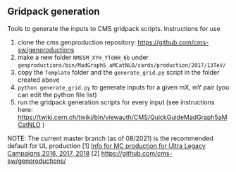## Gridpack generation

Tools to generate the inputs to CMS gridpack scripts.
Instructions for use

1) clone the cms genproduction repository: https://github.com/cms-sw/genproductions
2) make a new folder ``NMSSM_XYH_YToHH_6b`` under ``genproductions/bin/MadGraph5_aMCatNLO/cards/production/2017/13TeV/``
3) copy the ``Template`` folder and the ``generate_grid.py`` script in the folder created above
4) ``python generate_grid.py`` to generate inputs for a given mX, mY pair (you can edit the python file list)
5) run the gridpack generation scripts for every input (see instructions here: https://twiki.cern.ch/twiki/bin/viewauth/CMS/QuickGuideMadGraph5aMCatNLO )

NOTE: The current master branch (as of 08/2021) is the recommended default for UL production
[1] [Info for MC production for Ultra Legacy Campaigns 2016, 2017, 2018](https://cms-pdmv.gitbook.io/project/mccontact/info-for-mc-production-for-ultra-legacy-campaigns-2016-2017-2018)
[2] https://github.com/cms-sw/genproductions/


